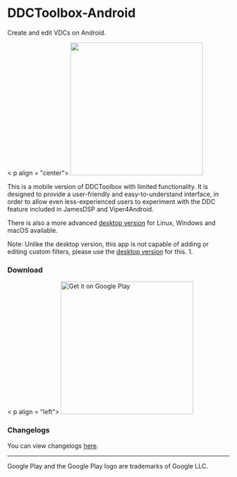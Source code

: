 # DDCToolbox-Android
Create and edit VDCs on Android.

< p align = "center">
<img height="300" src="ddctoolbox-android.png">
</p>

This is a mobile version of DDCToolbox with limited functionality.
It is designed to provide a user-friendly and easy-to-understand interface, in order to allow even less-experienced users to experiment with the DDC feature included in JamesDSP and Viper4Android.

There is also a more advanced [desktop version](https://github.com/ThePBone/DDCToolbox) for Linux, Windows and macOS available.

Note: Unlike the desktop version, this app is not capable of adding or editing custom filters, please use the [desktop version](https://github.com/ThePBone/DDCToolbox) for this.
1.
### Download

< p align = "left">
<a href='https://play.google.com/store/apps/details?id=cf.thebone.ddctoolbox&utm_source=github&pcampaignid=pcampaignidMKT-Other-global-all-co-prtnr-py-PartBadge-Mar2515-1'>
<img width="300" alt='Get it on Google Play' src='https://play.google.com/intl/en_us/badges/static/images/badges/en_badge_web_generic.png'/>
</a>
</p>

### Changelogs

You can view changelogs [here](https://github.com/ThePBone/DDCToolbox-Android/releases).

___________________

Google Play and the Google Play logo are trademarks of Google LLC.
